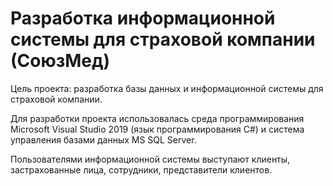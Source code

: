 # Разработка информационной системы для страховой компании (СоюзМед)

Цель проекта: разработка базы данных и информационной системы для страховой компании.

Для разработки проекта использовалась среда программирования Microsoft Visual Studio 2019 (язык программирования C#) и система управления базами данных MS SQL Server.

Пользователями информационной системы выступают клиенты, застрахованные лица, сотрудники, представители клиентов.

